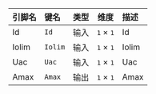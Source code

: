 <!--
DO NOT EDIT THIS FILE DIRECTLY.
This file is generated by tools/comp-docs.js.
All changes will be overwritten by regeneration.
-->

<slot class="model-pins">

| 引脚名 | 键名 | 类型 | 维度 | 描述 |
|:------ |:---- |:----:|:----:|:---- |
| Id | `Id` | 输入 | <samp>1</samp> × <samp>1</samp> | Id |
| Iolim | `Iolim` | 输入 | <samp>1</samp> × <samp>1</samp> | Iolim |
| Uac | `Uac` | 输入 | <samp>1</samp> × <samp>1</samp> | Uac |
| Amax | `Amax` | 输出 | <samp>1</samp> × <samp>1</samp> | Amax |

</slot>
